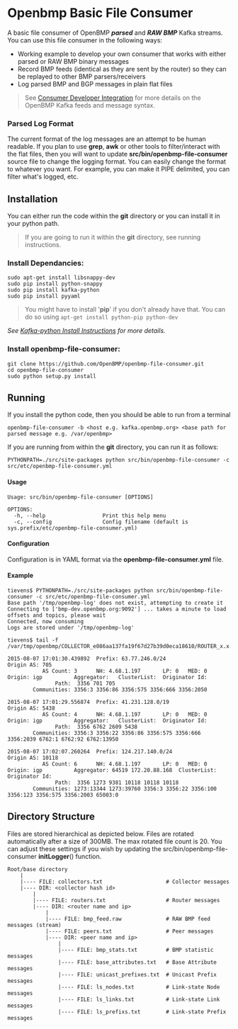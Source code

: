 Openbmp Basic File Consumer
===========================
A basic file consumer of OpenBMP ***parsed*** and ***RAW BMP*** Kafka streams.  You can use this file consumer in the following ways:

* Working example to develop your own consumer that works with either parsed or RAW BMP binary messages
* Record BMP feeds (identical as they are sent by the router) so they can be replayed to other BMP parsers/receivers
* Log parsed BMP and BGP messages in plain flat files

> See [Consumer Developer Integration](http://www.openbmp.org/#!docs/CONSUMER_DEVELOPER_INTEGRATION.md) for more details on the OpenBMP Kafka feeds and message syntax.

### Parsed Log Format
The current format of the log messages are an attempt to be human readable.  If you plan to use **grep**, **awk** or other tools to filter/interact with the flat files, then you will want to update **src/bin/openbmp-file-consumer** source file to change the logging format.  You can easily change the format to whatever you want.  For example, you can make it PIPE delimited, you can filter what's logged, etc.


Installation
------------
You can either run the code within the **git** directory or you can install it in your python path. 

> If you are going to run it within the **git** directory, see running instructions.  

### Install Dependancies:
    
    sudo apt-get install libsnappy-dev 
    sudo pip install python-snappy
    sudo pip install kafka-python
    sudo pip install pyyaml

> You might have to install '**pip**' if you don't already have that. You can do so using ```apt-get install python-pip python-dev```


*See [Kafka-python Install Instructions](http://kafka-python.readthedocs.org/en/latest/install.html) for more details.*

### Install openbmp-file-consumer:

    git clone https://github.com/OpenBMP/openbmp-file-consumer.git
    cd openbmp-file-consumer
    sudo python setup.py install


Running
-------
If you install the python code, then you should be able to run from a terminal

    openbmp-file-consumer -b <host e.g. kafka.openbmp.org> <base path for parsed message e.g. /var/openbmp>
    
If you are running from within the **git** directory, you can run it as follows:

    PYTHONPATH=./src/site-packages python src/bin/openbmp-file-consumer -c src/etc/openbmp-file-consumer.yml

    
#### Usage
```
Usage: src/bin/openbmp-file-consumer [OPTIONS]

OPTIONS:
  -h, --help                  Print this help menu
  -c, --config                Config filename (default is sys.prefix/etc/openbmp-file-consumer.yml)
```

#### Configuration
Configuration is in YAML format via the **openbmp-file-consumer.yml** file.  


#### Example

```
tievens$ PYTHONPATH=./src/site-packages python src/bin/openbmp-file-consumer -c src/etc/openbmp-file-consumer.yml
Base path '/tmp/openbmp-log' does not exist, attempting to create it
Connecting to ['bmp-dev.openbmp.org:9092'] ... takes a minute to load offsets and topics, please wait
Connected, now consuming
Logs are stored under '/tmp/openbmp-log'
```

```
tievens$ tail -f /var/tmp/openbmp/COLLECTOR_e086aa137fa19f67d27b39d0eca18610/ROUTER_x.x.x.x/PEER_wa1.level3.net/unicast_prefixes.txt 
 
2015-08-07 17:01:30.439892  Prefix: 63.77.246.0/24                           Origin AS: 705       
           AS Count: 3      NH: 4.68.1.197       LP: 0   MED: 0        Origin: igp          Aggregator:   ClusterList:  Originator Id: 
               Path:  3356 701 705 
        Communities: 3356:3 3356:86 3356:575 3356:666 3356:2050
 
2015-08-07 17:01:29.556874  Prefix: 41.231.128.0/19                          Origin AS: 5438      
           AS Count: 4      NH: 4.68.1.197       LP: 0   MED: 0        Origin: igp          Aggregator:   ClusterList:  Originator Id: 
               Path:  3356 6762 2609 5438 
        Communities: 3356:3 3356:22 3356:86 3356:575 3356:666 3356:2039 6762:1 6762:92 6762:13950
        
2015-08-07 17:02:07.260264  Prefix: 124.217.140.0/24                         Origin AS: 10118     
           AS Count: 6      NH: 4.68.1.197       LP: 0   MED: 0        Origin: igp          Aggregator: 64519 172.20.88.168  ClusterList:  Originator Id: 
               Path:  3356 1273 9381 10118 10118 10118 
        Communities: 1273:13344 1273:39760 3356:3 3356:22 3356:100 3356:123 3356:575 3356:2003 65003:0

```

Directory Structure
-------------------
Files are stored hierarchical as depicted below.  Files are rotated automatically after a size of 300MB. The max rotated file count is 20.  You can adjust these settings if you wish by updating the src/bin/openbmp-file-consumer **initLogger**() function. 

    Root/base directory
        |
        |---- FILE: collectors.txt                    # Collector messages
        |---- DIR: <collector hash id>
            |
            |---- FILE: routers.txt                   # Router messages
            |---- DIR: <router name and ip>
                |
                |---- FILE: bmp_feed.raw              # RAW BMP feed messages (stream)
                |---- FILE: peers.txt                 # Peer messages
                |---- DIR: <peer name and ip>
                    |
                    |---- FILE: bmp_stats.txt         # BMP statistic messages
                    |---- FILE: base_attributes.txt   # Base Attribute messages
                    |---- FILE: unicast_prefixes.txt  # Unicast Prefix messages
                    |---- FILE: ls_nodes.txt          # Link-state Node messages
                    |---- FILE: ls_links.txt          # Link-state Link messages
                    |---- FILE: ls_prefixs.txt        # Link-state Prefix messages
                    

